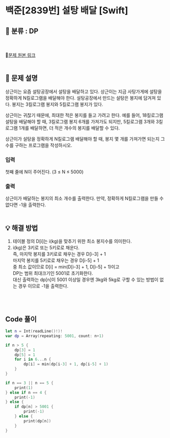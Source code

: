 # 백준[2839번] 설탕 배달 [Swift]

## 🔎 분류 : DP
<br><br>
🔗[문제 원본 링크](https://www.acmicpc.net/problem/2839)
<br><br>
## 📝 문제 설명
상근이는 요즘 설탕공장에서 설탕을 배달하고 있다. 상근이는 지금 사탕가게에 설탕을 정확하게 N킬로그램을 배달해야 한다. 설탕공장에서 만드는 설탕은 봉지에 담겨져 있다. 봉지는 3킬로그램 봉지와 5킬로그램 봉지가 있다.

상근이는 귀찮기 때문에, 최대한 적은 봉지를 들고 가려고 한다. 예를 들어, 18킬로그램 설탕을 배달해야 할 때, 3킬로그램 봉지 6개를 가져가도 되지만, 5킬로그램 3개와 3킬로그램 1개를 배달하면, 더 적은 개수의 봉지를 배달할 수 있다.

상근이가 설탕을 정확하게 N킬로그램 배달해야 할 때, 봉지 몇 개를 가져가면 되는지 그 수를 구하는 프로그램을 작성하시오.

### 입력
첫째 줄에 N이 주어진다. (3 ≤ N ≤ 5000)

### 출력
상근이가 배달하는 봉지의 최소 개수를 출력한다. 만약, 정확하게 N킬로그램을 만들 수 없다면 -1을 출력한다.
<br><br>

## 💡 해결 방법
1. 테이블 정의 D[i]는 i(kg)을 맞추기 위한 최소 봉지수를 의미한다.<br>
2. i(kg)은 3키로 또는 5키로로 채운다.<br>
   즉, 마지막 봉지를 3키로로 채우는 경우 D[i-3] + 1<br>
      마지막 봉지를 5키로로 채우는 경우 D[i-5] + 1<br>
중 최소 값이므로 D[i] = min(D[i-3] + 1, D[i-5] + 1)이고<br>
DP는 범위 최대크기인 5001로 초기화한다.<br>
대신 출력하는 dp[n]이 5001 이상일 경우엔 3kg와 5kg로 구할 수 있는 방법이 없는 경우 이므로 -1을 출력한다.

<br><br>

## Code 풀이

```Swift
let n = Int(readLine()!)!
var dp = Array(repeating: 5001, count: n+1)

if n > 5 {
    dp[3] = 1
    dp[5] = 1
    for i in 6...n {
        dp[i] = min(dp[i-3] + 1, dp[i-5] + 1)
    }
}

if n == 3 || n == 5 {
    print(1)
} else if n == 4 {
    print(-1)
} else {
    if dp[n] > 5001 {
        print(-1)
    } else {
        print(dp[n])
    }
}
```
